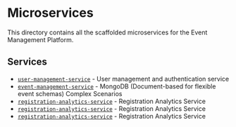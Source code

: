 # Microservices

This directory contains all the scaffolded microservices for the Event Management Platform.

## Services
- [`user-management-service`](./services/user-management-service) - User management and authentication service
- [`event-management-service`](./services/event-management-service) - MongoDB (Document-based for flexible event schemas) Complex Scenarios
- [`registration-analytics-service`](./services/registration-analytics-service) - Registration Analytics Service
- [`registration-analytics-service`](./services/registration-analytics-service) - Registration Analytics Service
- [`registration-analytics-service`](./services/registration-analytics-service) - Registration Analytics Service
